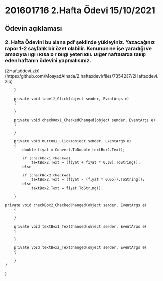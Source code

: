 # 201601716 2.Hafta Ödevi 15/10/2021
<h2>Ödevin açıklaması</h2>
<h3>2. Hafta Ödevini bu alana pdf şeklinde yükleyiniz. Yazacağınız rapor 1-2 sayfalık bir özet olabilir. Konunun ne işe yaradığı ve amacıyla ilgili kısa bir bilgi yeterlidir. Diğer haftalarda takip eden haftanın ödevini yapmalısınız.</h3>[2Haftaödevi.zip](https://github.com/MoayadAlnada/2.haftaodevi/files/7354287/2Haftaodevi.zip)




        }

        private void label2_Click(object sender, EventArgs e)
        {

        }

        private void checkBox1_CheckedChanged(object sender, EventArgs e)
        {

        }

        private void button1_Click(object sender, EventArgs e)
        {
            double fiyat = Convert.ToDouble(textBox1.Text);
  
            if (checkBox1.Checked)
                textBox2.Text = (fiyat + fiyat * 0.18).ToString();
            else
                
            if (checkBox2.Checked)
                textBox2.Text = (fiyat - (fiyat * 0.05)).ToString();
            else
                textBox2.Text = fiyat.ToString();
         
        }

    private void checkBox2_CheckedChanged(object sender, EventArgs e)
        {

        }

        private void textBox1_TextChanged(object sender, EventArgs e)
        {

        }

        private void textBox2_TextChanged(object sender, EventArgs e)
        {

        }
    }
}

